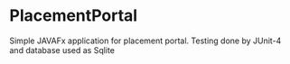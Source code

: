 # PlacementPortal
Simple JAVAFx application for placement portal. Testing done by JUnit-4 and database used as Sqlite
